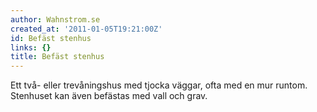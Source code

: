 ```yaml
---
author: Wahnstrom.se
created_at: '2011-01-05T19:21:00Z'
id: Befäst stenhus
links: {}
title: Befäst stenhus
---
```


Ett två- eller trevåningshus med tjocka väggar, ofta med en mur runtom. Stenhuset kan även befästas
med vall och grav.